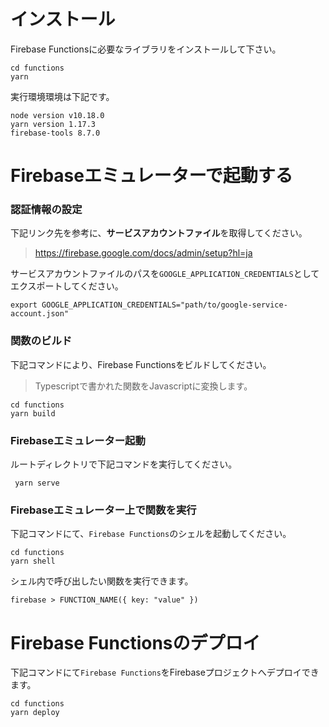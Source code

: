 # インストール

Firebase Functionsに必要なライブラリをインストールして下さい。

```
cd functions
yarn
```

実行環境環境は下記です。

```
node version v10.18.0
yarn version 1.17.3
firebase-tools 8.7.0
```

# Firebaseエミュレーターで起動する

### 認証情報の設定

下記リンク先を参考に、**サービスアカウントファイル**を取得してください。

> https://firebase.google.com/docs/admin/setup?hl=ja


サービスアカウントファイルのパスを`GOOGLE_APPLICATION_CREDENTIALS`としてエクスポートしてください。

```
export GOOGLE_APPLICATION_CREDENTIALS="path/to/google-service-account.json"
```

### 関数のビルド

下記コマンドにより、Firebase Functionsをビルドしてください。

> Typescriptで書かれた関数をJavascriptに変換します。

```
cd functions
yarn build
```

### Firebaseエミュレーター起動

ルートディレクトリで下記コマンドを実行してください。

```
 yarn serve
```

### Firebaseエミュレーター上で関数を実行

下記コマンドにて、`Firebase Functions`のシェルを起動してください。

```
cd functions
yarn shell
```

シェル内で呼び出したい関数を実行できます。

```
firebase > FUNCTION_NAME({ key: "value" })
```

# Firebase Functionsのデプロイ

下記コマンドにて`Firebase Functions`をFirebaseプロジェクトへデプロイできます。

```
cd functions
yarn deploy
```
